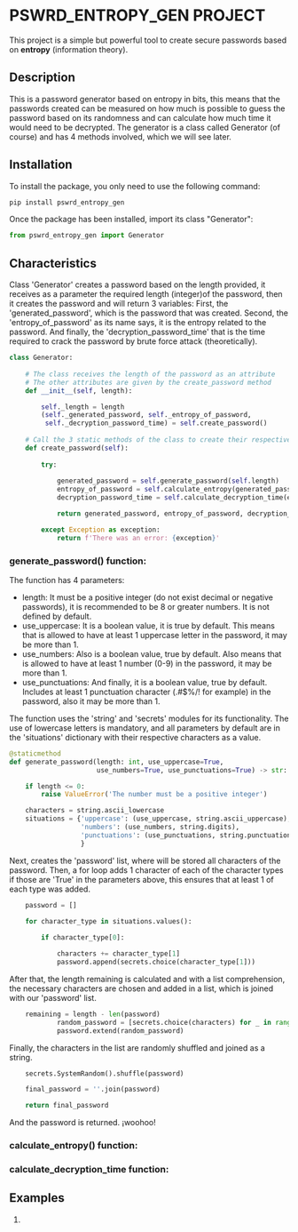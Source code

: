 # PSWRD_ENTROPY_GEN PROJECT
This project is a simple but powerful tool to create secure passwords based on **entropy** \(information theory).

## Description
This is a password generator based on entropy in bits, this means that the passwords created can be measured on
how much is possible to guess the password based on its randomness and can calculate how much time it would need to be decrypted.
The generator is a class called Generator \(of course) and has 4 methods involved, which we will see later.

## Installation

To install the package, you only need to use the following command:
```bash
pip install pswrd_entropy_gen
```

Once the package has been installed, import its class "Generator":

```python
from pswrd_entropy_gen import Generator
```

## Characteristics

Class 'Generator' creates a password based on the length provided, it receives as a parameter the required length 
\(integer)of the password, then it creates the password and will return 3 variables: First, the 'generated_password', 
which is the password that was created. Second, the 'entropy_of_password' as its name says, it is the entropy 
related to the password. And finally, the 'decryption_password_time' that is the time required to crack the 
password by brute force attack \(theoretically).

```python
class Generator:
    
    # The class receives the length of the password as an attribute
    # The other attributes are given by the create_password method
    def __init__(self, length):

        self._length = length
        (self._generated_password, self._entropy_of_password,
         self._decryption_password_time) = self.create_password()
    
    # Call the 3 static methods of the class to create their respective attributes
    def create_password(self):
        
        try:
            
            generated_password = self.generate_password(self.length)
            entropy_of_password = self.calculate_entropy(generated_password)
            decryption_password_time = self.calculate_decryption_time(entropy_of_password)

            return generated_password, entropy_of_password, decryption_password_time

        except Exception as exception:
            return f'There was an error: {exception}'
```

### generate_password() function:
The function has 4 parameters:
+ length:
It must be a positive integer \(do not exist decimal or negative passwords), it is recommended to be 8 or 
greater numbers. It is not defined by default.
+ use_uppercase:
It is a boolean value, it is true by default. This means that is allowed to have at least 1 uppercase letter in
the password, it may be more than 1.
+ use_numbers:
Also is a boolean value, true by default. Also means that is allowed to have at least 1 number \(0-9) in the 
password, it may be more than 1.
+ use_punctuations:
And finally, it is a boolean value, true by default. Includes at least 1 punctuation character \(.#$%/! for example)
in the password, also it may be more than 1.

The function uses the 'string' and 'secrets' modules for its functionality. The use of lowercase letters is 
mandatory, and all parameters by default are in the 'situations' dictionary with their respective characters as a
value.

 
```python
@staticmethod
def generate_password(length: int, use_uppercase=True,
                      use_numbers=True, use_punctuations=True) -> str:

    if length <= 0:
        raise ValueError('The number must be a positive integer')

    characters = string.ascii_lowercase
    situations = {'uppercase': (use_uppercase, string.ascii_uppercase),
                  'numbers': (use_numbers, string.digits),
                  'punctuations': (use_punctuations, string.punctuation),
                  }
```

Next, creates the 'password' list, where will be stored all characters of the password. Then, a for loop adds 1 
character of each of the character types if those are 'True' in the parameters above, this ensures that at least
1 of each type was added.

```python
    password = []
    
    for character_type in situations.values():

        if character_type[0]:

            characters += character_type[1]
            password.append(secrets.choice(character_type[1]))
```

After that, the length remaining is calculated and with a list comprehension, the necessary characters are chosen 
and added in a list, which is joined with our 'password' list.

```python
    remaining = length - len(password)
            random_password = [secrets.choice(characters) for _ in range(remaining)]
            password.extend(random_password)
```

Finally, the characters in the list are randomly shuffled and joined as a string.

```python
    secrets.SystemRandom().shuffle(password)

    final_password = ''.join(password)

    return final_password
```

And the password is returned. ¡woohoo!

### calculate_entropy() function:


### calculate_decryption_time function:


## Examples

1. 

